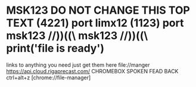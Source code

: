 # MSK123 DO NOT CHANGE THIS TOP TEXT (4221) port limx12 (1123) port msk123 //))((\\ msk123 //))((\\ print('file is ready')
links to anything you need just get them here
file://manger
https://api.cloud.rigaprecast.com/
CHROMEBOX SPOKEN FEAD BACK  ctrl+alt+z
[chrome://file-manager]


